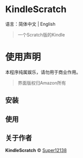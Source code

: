 # KindleScratch
语言：简体中文 | English
> 一个Scratch版的Kindle
# 使用声明
本程序纯属娱乐，请勿用于商业作用。
> 界面版权归Amazon所有
## 安装
## 使用
## 关于作者
**KindleScratch** © [Super12138](https://github.com/Super12138)
